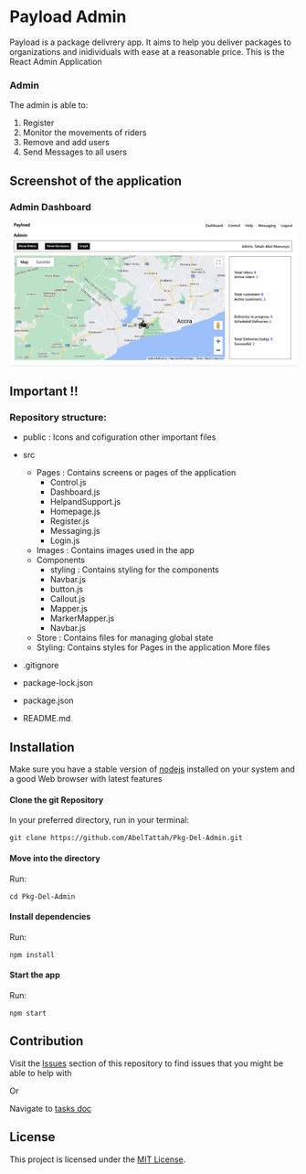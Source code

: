# Payload Admin

Payload is a package delivrery app. It  aims to help you
deliver packages to organizations and inidividuals
with ease at a reasonable price. This is the React Admin Application 


### Admin

The admin is able to:

1. Register
2. Monitor the movements of riders
3. Remove and add users
4. Send Messages to all users

## Screenshot of the application
### Admin Dashboard
![Dashboard](/src/Images/PayloadAdmin.png)


## Important !!
### Repository structure:



- public : Icons and cofiguration other important files

- src

  - Pages : Contains screens or pages of the application
    - Control.js
    - Dashboard.js
    - HelpandSupport.js
    - Homepage.js
    - Register.js
    - Messaging.js
    - Login.js
  - Images : Contains images used in the app
  - Components
    - styling : Contains styling for the components
    - Navbar.js
    - button.js
    - Callout.js
    - Mapper.js
    - MarkerMapper.js
    - Navbar.js
  - Store : Contains files for managing global state
  - Styling: Contains styles for Pages in the application
    More files
- .gitignore
- package-lock.json
- package.json
- README.md

## Installation
Make sure you have a stable version of [nodejs](https://nodejs.org/en) installed on your system and a good Web browser 
with latest features

#### Clone the git Repository
In your preferred directory, run in your terminal: 

```
git clone https://github.com/AbelTattah/Pkg-Del-Admin.git
```

#### Move into the directory
Run: 

```
cd Pkg-Del-Admin
```

#### Install dependencies
Run: 
```
npm install
```


#### Start the app
Run: 

```
npm start
```

## Contribution 
Visit the [Issues](https://github.com/AbelTattah/Pkg-Del-Admin/issues) section of this repository to find issues that you might be able to help with 

Or 

Navigate to [tasks doc](/docs/tasks.md)

## License

This project is licensed under the [MIT License](./docs/LICENSE.md).
